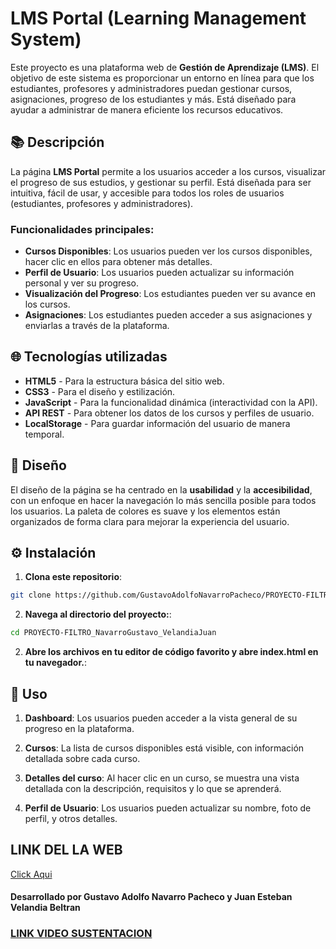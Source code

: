 
# LMS Portal (Learning Management System)

Este proyecto es una plataforma web de **Gestión de Aprendizaje (LMS)**. El objetivo de este sistema es proporcionar un entorno en línea para que los estudiantes, profesores y administradores puedan gestionar cursos, asignaciones, progreso de los estudiantes y más. Está diseñado para ayudar a administrar de manera eficiente los recursos educativos.

## 📚 Descripción

La página **LMS Portal** permite a los usuarios acceder a los cursos, visualizar el progreso de sus estudios, y gestionar su perfil. Está diseñada para ser intuitiva, fácil de usar, y accesible para todos los roles de usuarios (estudiantes, profesores y administradores).

### Funcionalidades principales:

- **Cursos Disponibles**: Los usuarios pueden ver los cursos disponibles, hacer clic en ellos para obtener más detalles.
- **Perfil de Usuario**: Los usuarios pueden actualizar su información personal y ver su progreso.
- **Visualización del Progreso**: Los estudiantes pueden ver su avance en los cursos.
- **Asignaciones**: Los estudiantes pueden acceder a sus asignaciones y enviarlas a través de la plataforma.

## 🌐 Tecnologías utilizadas

- **HTML5** - Para la estructura básica del sitio web.
- **CSS3** - Para el diseño y estilización.
- **JavaScript** - Para la funcionalidad dinámica (interactividad con la API).
- **API REST** - Para obtener los datos de los cursos y perfiles de usuario.
- **LocalStorage** - Para guardar información del usuario de manera temporal.

## 🎨 Diseño

El diseño de la página se ha centrado en la **usabilidad** y la **accesibilidad**, con un enfoque en hacer la navegación lo más sencilla posible para todos los usuarios. La paleta de colores es suave y los elementos están organizados de forma clara para mejorar la experiencia del usuario.

## ⚙️ Instalación

1. **Clona este repositorio**:

```bash
git clone https://github.com/GustavoAdolfoNavarroPacheco/PROYECTO-FILTRO_NavarroGustavo_VelandiaJuan
```

2. **Navega al directorio del proyecto:**:

```bash
cd PROYECTO-FILTRO_NavarroGustavo_VelandiaJuan
```

2. **Abre los archivos en tu editor de código favorito y abre index.html en tu navegador.**:


## 🚀 Uso

1. **Dashboard**: Los usuarios pueden acceder a la vista general de su progreso en la plataforma.

2. **Cursos**: La lista de cursos disponibles está visible, con información detallada sobre cada curso.

3. **Detalles del curso**: Al hacer clic en un curso, se muestra una vista detallada con la descripción, requisitos y lo que se aprenderá.

4. **Perfil de Usuario**: Los usuarios pueden actualizar su nombre, foto de perfil, y otros detalles.

## LINK DEL LA WEB

[Click Aqui](https://gustavoadolfonavarropacheco.github.io/PROYECTO-FILTRO_NavarroGustavo_VelandiaJuan/)
#### Desarrollado por Gustavo Adolfo Navarro Pacheco y Juan Esteban Velandia Beltran


### [LINK VIDEO SUSTENTACION](https://github.com/GustavoAdolfoNavarroPacheco/PROYECTO-FILTRO_NavarroGustavo_VelandiaJuan)